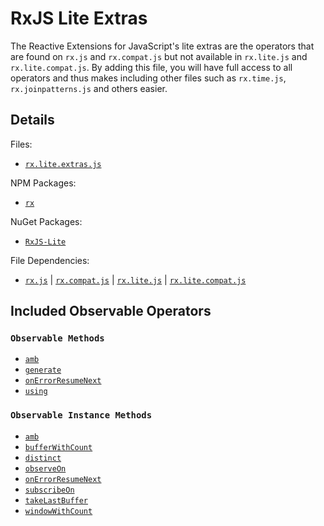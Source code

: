 # RxJS Lite Extras #

The Reactive Extensions for JavaScript's lite extras are the operators that are found on `rx.js` and `rx.compat.js` but not available in `rx.lite.js` and `rx.lite.compat.js`.  By adding this file, you will have full access to all operators and thus makes including other files such as `rx.time.js`, `rx.joinpatterns.js` and others easier.

## Details ##

Files:
- [`rx.lite.extras.js`](https://github.com/Reactive-Extensions/RxJS/blob/master/dist/rx.lite.extras.js)

NPM Packages:
- [`rx`](https://www.npmjs.org/package/rx)

NuGet Packages:
- [`RxJS-Lite`](http://www.nuget.org/packages/RxJS-Lite/)

File Dependencies:
- [`rx.js`](https://github.com/Reactive-Extensions/RxJS/blob/master/dist/rx.js) | [`rx.compat.js`](https://github.com/Reactive-Extensions/RxJS/blob/master/dist/rx.compat.js) | [`rx.lite.js`](https://github.com/Reactive-Extensions/RxJS/blob/master/dist/rx.lite.js) | [`rx.lite.compat.js`](https://github.com/Reactive-Extensions/RxJS/blob/master/dist/rx.lite.compat.js)

## Included Observable Operators ##

### `Observable Methods`
- [`amb`](../api/core/operators/amb.md)
- [`generate`](../core/operators/generate.md)
- [`onErrorResumeNext`](../api/core/operators/onerrorresumenext.md)
- [`using`](../api/core/ooperators/using.md)

### `Observable Instance Methods`
- [`amb`](../api/core/operators/ambproto.md)
- [`bufferWithCount`](../api/core/operators/bufferwithcount.md)
- [`distinct`](../api/core/operators/distinct.md)
- [`observeOn`](../api/core/operators/observeon.md)
- [`onErrorResumeNext`](../api/core/operators/onerrorresumenext.md)
- [`subscribeOn`](../api/core/operators/subscribeon.md)
- [`takeLastBuffer`](../api/core/operators/takelastbuffer.md)
- [`windowWithCount`](../api/core/operators/windowwithcount.md)
